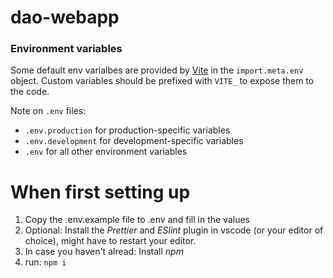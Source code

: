 # dao-webapp

### Environment variables

Some default env varialbes are provided by [Vite](https://vitejs.dev/guide/env-and-mode.html) in the `import.meta.env` object. Custom variables should be prefixed with `VITE_` to expose them to the code.

Note on `.env` files:

- `.env.production` for production-specific variables
- `.env.development` for development-specific variables
- `.env` for all other environment variables

# When first setting up

1. Copy the .env.example file to .env and fill in the values
2. Optional: Install the *Prettier* and *ESlint* plugin in vscode (or your editor of choice), might have to restart your editor.
3. In case you haven't alread: Install *npm*
4. run: `npm i`
